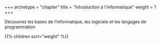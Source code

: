 +++
archetype = "chapter"
title = "Introduction à l'informatique"
weight = 1
+++

Découvrez les bases de l'informatique, les logiciels et les langages de programmation

{{% children sort="weight" %}}
